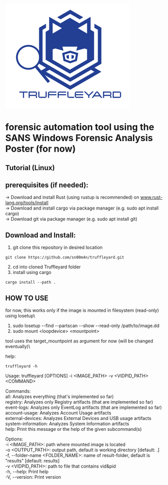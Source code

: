 ![Truffleyard Logo](images/truffleyard.png)

# forensic automation tool using the SANS Windows Forensic Analysis Poster (for now)

## Tutorial (Linux)

## prerequisites (if needed):
-> Download and install Rust (using rustup is recommended) on www.rust-lang.org/tools/install \
-> Download and install cargo via package manager (e.g. sudo apt install cargo)\
-> Download git via package manager (e.g. sudo apt install git)

## Download and Install:
1. git clone this repository in desired location
```
git clone https://github.com/sn00m4n/truffleyard.git
```
2. cd into cloned Truffleyard folder
3. install using cargo
```
cargo install --path .
```

## HOW TO USE

for now, this works only if the image is mounted in filesystem (read-only) using losetup\
1. sudo losetup --find --partscan --show  --read-only /path/to/image.dd
2. sudo mount \<loopdevice\> \<mountpoint\>

tool uses the target_mountpoint as argument for now (will be changed eventually)\

help:
```
truffleyard -h
```

Usage: truffleyard \[OPTIONS\] -i \<IMAGE\_PATH\> -v \<VIDPID\_PATH\> \<COMMAND\>

Commands:\
all: Analyzes everything (that's implemented so far)\
registry: Analyzes only Registry artifacts (that are implemented so far)\
event-logs: Analyzes only EventLog artifacts (that are implemented so far)\
account-usage: Analyzes Account Usage artifacts\
external-devices: Analyzes External Devices and USB usage artifacts \
system-information: Analyzes System Information artifacts\
help: Print this message or the help of the given subcommand(s)

Options:\
-i \<IMAGE\_PATH\>: path where mounted image is located \
-o \<OUTPUT\_PATH\>: output path, default is working directory \[default: .\]\
-f, --folder-name \<FOLDER\_NAME\>: name of result-folder, default is "results" \[default: results\]\
-v \<VIDPID\_PATH\>: path to file that contains vid&pid\
-h, --help: Print help\
-V, --version: Print version

